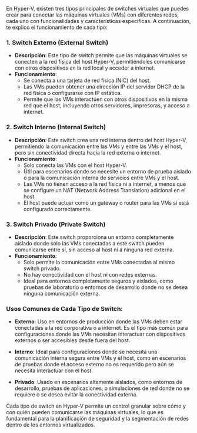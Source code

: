 En Hyper-V, existen tres tipos principales de switches virtuales que puedes crear para conectar las máquinas virtuales (VMs) con diferentes redes, cada uno con funcionalidades y características específicas. A continuación, te explico el funcionamiento de cada tipo:

### 1. **Switch Externo (External Switch)**

- **Descripción**: Este tipo de switch permite que las máquinas virtuales se conecten a la red física del host Hyper-V, permitiéndoles comunicarse con otros dispositivos en la red local y acceder a internet.
- **Funcionamiento**:
  - Se conecta a una tarjeta de red física (NIC) del host.
  - Las VMs pueden obtener una dirección IP del servidor DHCP de la red física o configurarse con IP estática.
  - Permite que las VMs interactúen con otros dispositivos en la misma red que el host, incluyendo otros servidores, impresoras, y acceso a internet.
  
### 2. **Switch Interno (Internal Switch)**

- **Descripción**: Este switch crea una red interna dentro del host Hyper-V, permitiendo la comunicación entre las VMs y entre las VMs y el host, pero sin conectividad directa hacia la red externa o internet.
- **Funcionamiento**:
  - Solo conecta las VMs con el host Hyper-V.
  - Útil para escenarios donde se necesite un entorno de prueba aislado o para la comunicación interna de servicios entre VMs y el host.
  - Las VMs no tienen acceso a la red física ni a internet, a menos que se configure un NAT (Network Address Translation) adicional en el host.
  - El host puede actuar como un gateway o router para las VMs si está configurado correctamente.

### 3. **Switch Privado (Private Switch)**

- **Descripción**: Este switch proporciona un entorno completamente aislado donde solo las VMs conectadas a este switch pueden comunicarse entre sí, sin acceso al host ni a ninguna red externa.
- **Funcionamiento**:
  - Solo permite la comunicación entre VMs conectadas al mismo switch privado.
  - No hay conectividad con el host ni con redes externas.
  - Ideal para entornos completamente seguros y aislados, como pruebas de laboratorio o entornos de desarrollo donde no se desea ninguna comunicación externa.
  
### Usos Comunes de Cada Tipo de Switch:

- **Externo**: Uso en entornos de producción donde las VMs deben estar conectadas a la red corporativa o a internet. Es el tipo más común para configuraciones donde las VMs necesitan interactuar con dispositivos externos o ser accesibles desde fuera del host.
  
- **Interno**: Ideal para configuraciones donde se necesita una comunicación interna segura entre VMs y el host, como en escenarios de pruebas donde el acceso externo no es requerido pero aún se necesita interactuar con el host.

- **Privado**: Usado en escenarios altamente aislados, como entornos de desarrollo, pruebas de aplicaciones, o simulaciones de red donde no se requiere o se desea evitar la conectividad externa.

Cada tipo de switch en Hyper-V permite un control granular sobre cómo y con quién pueden comunicarse las máquinas virtuales, lo que es fundamental para la planificación de seguridad y la segmentación de redes dentro de los entornos virtualizados.